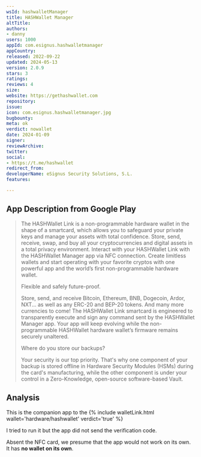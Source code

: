 ```yaml
---
wsId: hashwalletManager
title: HASHWallet Manager
altTitle: 
authors:
- danny
users: 1000
appId: com.esignus.hashwalletmanager
appCountry: 
released: 2022-09-22
updated: 2024-05-13
version: 2.0.9
stars: 3
ratings: 
reviews: 4
size: 
website: https://gethashwallet.com
repository: 
issue: 
icon: com.esignus.hashwalletmanager.jpg
bugbounty: 
meta: ok
verdict: nowallet
date: 2024-01-09
signer: 
reviewArchive: 
twitter: 
social:
- https://t.me/hashwallet
redirect_from: 
developerName: eSignus Security Solutions, S.L.
features: 

---
```


## App Description from Google Play

> The HASHWallet Link is a non-programmable hardware wallet in the shape of a smartcard, which allows you to safeguard your private keys and manage your assets with total confidence. Store, send, receive, swap, and buy all your cryptocurrencies and digital assets in a total privacy environment.
Interact with your HASHWallet Link with the HASHWallet Manager app via NFC connection. Create limitless wallets and start operating with your favorite cryptos with one powerful app and the world’s first non-programmable hardware wallet.
>
> Flexible and safely future-proof.
>
> Store, send, and receive Bitcoin, Ethereum, BNB, Dogecoin, Ardor, NXT... as well as any ERC-20 and BEP-20 tokens. And many more currencies to come!
The HASHWallet Link smartcard is engineered to transparently execute and sign any command sent by the HASHWallet Manager app. Your app will keep evolving while the non-programmable HASHWallet hardware wallet’s firmware remains securely unaltered.
>
> Where do you store our backups?
>
> Your security is our top priority. That's why one component of your backup is stored offline in Hardware Security Modules (HSMs) during the card's manufacturing, while the other component is under your control in a Zero-Knowledge, open-source software-based Vault.

## Analysis

This is the companion app to the {% include walletLink.html wallet='hardware/hashwallet' verdict='true' %}

I tried to run it but the app did not send the verification code. 

Absent the NFC card, we presume that the app would not work on its own. It has **no wallet on its own**.